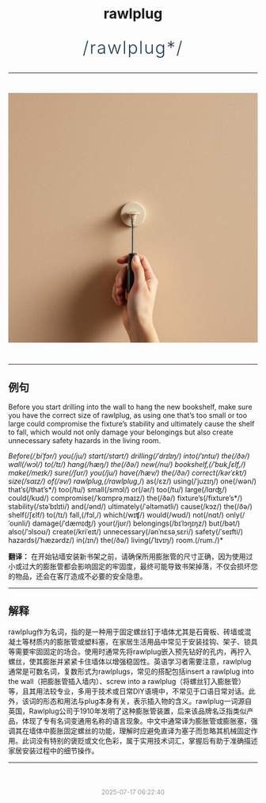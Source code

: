 <div align="center">

# rawlplug

<div style="margin: 30px 0;">
<h1 style="font-size: 2.5em; font-weight: 300; letter-spacing: 2px; margin: 0; color: #2c3e50;">
/rawlplug*/
</h1>
</div>

</div>

---

<div align="center" style="margin: 40px 0;">

![rawlplug](images/rawlplug.png)

</div>

---

## 例句

Before you start drilling into the wall to hang the new bookshelf, make sure you have the correct size of rawlplug, as using one that’s too small or too large could compromise the fixture’s stability and ultimately cause the shelf to fall, which would not only damage your belongings but also create unnecessary safety hazards in the living room.

*Before(/ˌbiˈfɔr/) you(/ju/) start(/stɑrt/) drilling(/ˈdrɪlɪŋ/) into(/ˈɪntu/) the(/ðə/) wall(/wɔl/) to(/tɪ/) hang(/hæŋ/) the(/ðə/) new(/nu/) bookshelf,(/ˈbʊkˌʃɛlf,/) make(/meɪk/) sure(/ʃʊr/) you(/ju/) have(/hæv/) the(/ðə/) correct(/kərˈɛkt/) size(/saɪz/) of(/əv/) rawlplug,(/rawlplug*,/) as(/ɛz/) using(/ˈjuzɪŋ/) one(/wən/) that’s(/that’s*/) too(/tu/) small(/smɔl/) or(/ər/) too(/tu/) large(/lɑrʤ/) could(/kʊd/) compromise(/ˈkɑmprəˌmaɪz/) the(/ðə/) fixture’s(/fixture’s*/) stability(/stəˈbɪlɪti/) and(/ənd/) ultimately(/ˈəltəmətli/) cause(/kɔz/) the(/ðə/) shelf(/ʃɛlf/) to(/tɪ/) fall,(/fɔl,/) which(/wɪʧ/) would(/wʊd/) not(/nɑt/) only(/ˈoʊnli/) damage(/ˈdæmɪʤ/) your(/jʊr/) belongings(/bɪˈlɔŋɪŋz/) but(/bət/) also(/ˈɔlsoʊ/) create(/kriˈeɪt/) unnecessary(/ənˈnɛsəˌsɛri/) safety(/ˈseɪfti/) hazards(/ˈhæzərdz/) in(/ɪn/) the(/ðə/) living(/ˈlɪvɪŋ/) room.(/rum./)*

**翻译：** 在开始钻墙安装新书架之前，请确保所用膨胀管的尺寸正确，因为使用过小或过大的膨胀管都会影响固定的牢固度，最终可能导致书架掉落，不仅会损坏您的物品，还会在客厅造成不必要的安全隐患。

---

## 解释

rawlplug作为名词，指的是一种用于固定螺丝钉于墙体尤其是石膏板、砖墙或混凝土等材质内的膨胀管或塑料塞，在家居生活用品中常见于安装挂钩、架子、锁具等需要牢固固定的场合。使用时通常先将rawlplug嵌入预先钻好的孔内，再拧入螺丝，使其膨胀并紧紧卡住墙体以增强稳固性。英语学习者需要注意，rawlplug通常是可数名词，复数形式为rawlplugs，常见的搭配包括insert a rawlplug into the wall（把膨胀管插入墙内）、screw into a rawlplug（将螺丝钉入膨胀管）等，且其用法较专业，多用于技术或日常DIY语境中，不常见于口语日常对话。此外，该词的形态和用法与plug本身有关，表示插入物的含义。rawlplug一词源自英国，Rawlplug公司于1910年发明了这种膨胀管装置，后来该品牌名泛指类似产品，体现了专有名词变通用名称的语言现象。中文中通常译为膨胀管或膨胀塞，强调其在墙体中膨胀固定螺丝的功能，理解时应避免直译为塞子而忽略其机械固定作用。此词没有特别的褒贬或文化色彩，属于实用技术词汇，掌握后有助于准确描述家居安装过程中的细节操作。


---

<div align="center" style="margin-top: 50px;">
<small style="color: #999; font-size: 0.9em;">2025-07-17 06:22:40</small>
</div>
